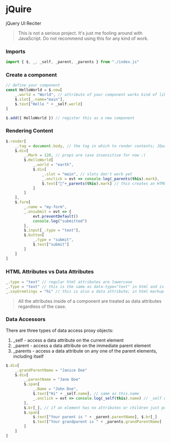 # jQuire
jQuery UI Reciter

> This is not a serious project. It's just me fooling around with JavaScript.
> Do not recommend using this for any kind of work.

### Imports
```javascript
import { $, _, _self, _parent, _parents } from "./index.js"
```

### Create a component
```javascript
// define your component
const HelloWorld = $.new[
    _.world = "World", // attribute of your component works kind of like props in react
    $.slot[_.name="main"],
    $.text["Hello " + _self.world]
]

$.add({ HelloWorld }) // register this as a new component
```

### Rendering Content
```javascript
$.render[
    _.tag = document.body, // the tag in which to render contents; JQuery also works!! $("body").get(0)
    $.div[
        _.Mark = 120, // props are case insensitive for now :(
        $.HelloWorld[
            _.world = "earth",
            $.div[
                _.slot = "main", // slots don't work yet
                _.onclick = evt => console.log(_parents(this).mark),
                $.text["🎉"+_parents(this).mark] // this creates an HTML TextNode
            ]
        ]
    ],
    $.form[
        _.name = "my-form",
        _.onsubmit = evt => {
            evt.preventDefault()
            console.log("submitted")
        },
        $.input[_.type = "text"],
        $.button[
            _.type = "submit",
            $.text["submit"]
        ]
    ]
]
```

### HTML Attributes vs Data Attributes
```javascript
_.type = "text" // regular html attributes are lowercase
_.Type = "text" // this is the same as data-type="text" in html and is called a data attribute
_.sayGreetings = "hi" // this is also a data attribute; in html markup it would be data-say-greetings
```
> All the attributes inside of a component are treated as data attributes regardless of the case.

### Data Accessors
There are three types of data access proxy objects:

1. _self - access a data attribute on the current element
2. _parent - access a data attribute on the immediate parent element
3. _parents - access a data attribute on any one of the parent elements, including itself

```javascript
$.div[
    _.grandParentName = "Janice Doe"
    $.div[
        _.parentName = "Jane Doe"
        $.span[
            _.Name = "John Doe",
            $.text["Hi" + _self.name], // same as this.name
            _.onclick = evt => console.log(_self(this).name) // _self ond other data access proxies need a context when called inside of a function.
        ],
        $.br[_], // if an element has no attributes or children just put an underscore, otherwise it causes a JavaScript syntax error :(
        $.span[
            $.text["Your parent is " + _parent.parentName], $.br[_]
            $.text["Your grandparent is " + _parents.grandParentName]
        ]
    ]
]
```
